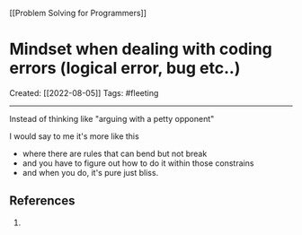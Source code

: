 [[Problem Solving for Programmers]]

# Mindset when dealing with coding errors (logical error, bug etc..)
Created:  [[2022-08-05]]
Tags: #fleeting 

---
Instead of thinking like "arguing with a petty opponent" 

I would say to me it's more like this
- where there are rules that can bend but not break 
- and you have to figure out how to do it within those constrains 
- and when you do, it's pure just bliss.












## References
1. 